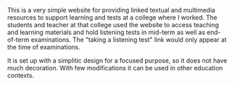 This is a very simple website for providing linked textual and multimedia resources to support learning and tests at a college where I worked. The students and teacher at that college used the website to access teaching and learning materials and hold listening tests in mid-term as well as end-of-term examinations. The "taking a listening test" link would only appear at the time of examinations.  

It is set up with a simplitic design for a focused purpose, so it does not have much decoration. With few modifications it can be used in other education contexts.
